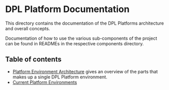 # DPL Platform Documentation
This directory contains the documentation of the DPL Platforms architecture and
overall concepts.

Documentation of how to use the various sub-components of the project can be
found in READMEs in the respective components directory.


## Table of contents
* [Platform Environment Architecture](platform-environment-architecture.md) gives an overview of the parts
  that makes up a single DPL Platform environment.
* [Current Platform Environments](platform-environments.md)
